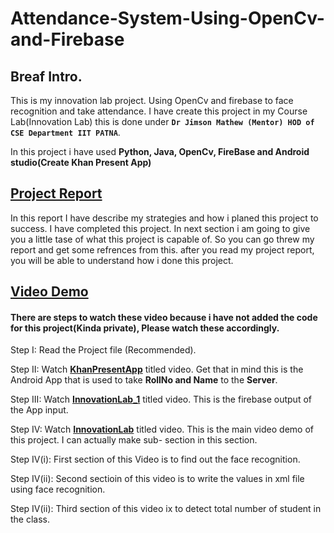 # Attendance-System-Using-OpenCv-and-Firebase
## Breaf Intro.
This is my innovation lab project. Using OpenCv and firebase to face recognition and take attendance.
I have create this project in my Course Lab(Innovation Lab) this is done under **```Dr Jimson Mathew (Mentor) HOD of CSE Department IIT PATNA```**.

In this project i have used **Python, Java, OpenCv, FireBase and Android studio(Create Khan Present App)**

## [Project Report](https://github.com/KhanJr/Attendance-System-Using-OpenCv-and-Firebase/blob/master/Project%20Demo/projectReport.pdf)
In this report I have describe my strategies and how i planed this project to success.
I have completed this project. In next section i am going to give you a little tase of what this project is capable of.
So you can go threw my report and get some refrences from this. after you read my project report, you will be able to understand how i done this project.


## [Video Demo](www.google.com)
#### There are steps to watch these video because i have not added the code for this project(Kinda private), Please watch these accordingly.

Step I:       Read the Project file (Recommended). 

Step II:      Watch **[KhanPresentApp](Temp)** titled video. Get that in mind this is the Android App that is used to take **RollNo and Name** to the **Server**. 

Step III:     Watch **[InnovationLab_1](temp)** titled video. This is the firebase output of the App input. 

Step IV:      Watch **[InnovationLab](temp)** titled video. This is the main video demo of this project. I can actually make sub-          section in this section.

Step IV(i):   First section of this Video is to find out the face recognition.

Step IV(ii):  Second sectioin of this video is to write the values in xml file using face recognition.

Step IV(ii):  Third section of this video ix to detect total number of student in the class.
